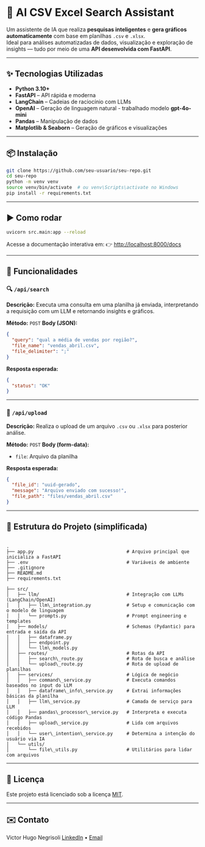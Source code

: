 # 🤖 AI CSV Excel Search Assistant

Um assistente de IA que realiza **pesquisas inteligentes** e **gera gráficos automaticamente** com base em planilhas `.csv` e `.xlsx`.  
Ideal para análises automatizadas de dados, visualização e exploração de insights — tudo por meio de uma **API desenvolvida com FastAPI**.

---

## ✨ Tecnologias Utilizadas

- **Python 3.10+**
- **FastAPI** – API rápida e moderna
- **LangChain** – Cadeias de raciocínio com LLMs
- **OpenAI** – Geração de linguagem natural - trabalhado modelo **gpt-4o-mini**
- **Pandas** – Manipulação de dados
- **Matplotlib & Seaborn** – Geração de gráficos e visualizações

---

## 📦 Instalação

```bash
git clone https://github.com/seu-usuario/seu-repo.git
cd seu-repo
python -m venv venv
source venv/bin/activate  # ou venv\Scripts\activate no Windows
pip install -r requirements.txt
````

---

## ▶️ Como rodar

```bash
uvicorn src.main:app --reload
```

Acesse a documentação interativa em:
👉 [http://localhost:8000/docs](http://localhost:8000/docs)

---

## 🧠 Funcionalidades

### 🔍 `/api/search`

**Descrição:**
Executa uma consulta em uma planilha já enviada, interpretando a requisição com um LLM e retornando insights e gráficos.

**Método:** `POST`
**Body (JSON):**

```json
{
  "query": "qual a média de vendas por região?",
  "file_name": "vendas_abril.csv",
  "file_delimiter": ";"
}
```

**Resposta esperada:**

```json
{
  "status": "OK"
}
```

---

### 📁 `/api/upload`

**Descrição:**
Realiza o upload de um arquivo `.csv` ou `.xlsx` para posterior análise.

**Método:** `POST`
**Body (form-data):**

* `file`: Arquivo da planilha

**Resposta esperada:**

```json
{
  "file_id": "uuid-gerado",
  "message": "Arquivo enviado com sucesso!",
  "file_path": "files/vendas_abril.csv"
}
```

---

## 📂 Estrutura do Projeto (simplificada)

```

.
├── app.py                                  # Arquivo principal que inicializa a FastAPI
├── .env                                    # Variáveis de ambiente
├── .gitignore
├── README.md
├── requirements.txt

├── src/
│   ├── llm/                                # Integração com LLMs (LangChain/OpenAI)
│   │   ├── llm\_integration.py             # Setup e comunicação com o modelo de linguagem
│   │   └── prompts.py                      # Prompt engineering e templates
│   ├── models/                             # Schemas (Pydantic) para entrada e saída da API
│   │   ├── dataframe.py
│   │   ├── endpoint.py
│   │   └── llm\_models.py
│   ├── routes/                             # Rotas da API
│   │   ├── search\_route.py                # Rota de busca e análise
│   │   └── upload\_route.py                # Rota de upload de planilhas
│   ├── services/                           # Lógica de negócio
│   │   ├── command\_service.py             # Executa comandos baseados no input do LLM
│   │   ├── dataframe\_info\_service.py     # Extrai informações básicas da planilha
│   │   ├── llm\_service.py                 # Camada de serviço para LLM
│   │   ├── pandas\_processor\_service.py   # Interpreta e executa código Pandas
│   │   ├── upload\_service.py              # Lida com arquivos recebidos
│   │   └── user\_intention\_service.py     # Determina a intenção do usuário via IA
│   └── utils/
│       └── file\_utils.py                  # Utilitários para lidar com arquivos

```

---

## 📄 Licença

Este projeto está licenciado sob a licença [MIT](LICENSE).

---

## ✉️ Contato

Victor Hugo Negrisoli
[LinkedIn](https://www.linkedin.com/in/seu-perfil) • [Email](mailto:seu@email.com)

```
```

